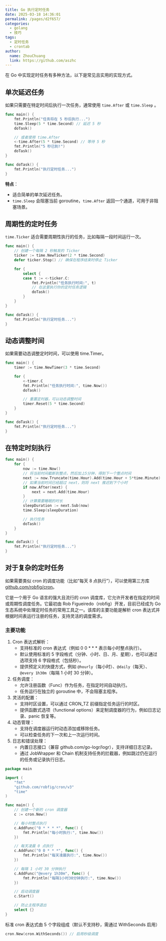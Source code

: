 ```yaml
---
title: Go 执行定时任务
date: 2025-03-18 14:36:01
permalink: /pages/d2f657/
categories:
  - golang
  - 技巧
tags:
  - 定时任务
  - crontab
author: 
  name: ZhouChuang
  link: https://github.com/aszhc
---
```


在 Go 中实现定时任务有多种方法，以下是常见且实用的实现方式。

## 单次延迟任务

如果只需要在特定时间后执行一次任务，通常使用 `time.After` 或 `time.Sleep` 。

```go
func main() {
	fmt.Println("任务将在 5 秒后执行...")
	time.Sleep(5 * time.Second) // 延迟 5 秒
	doTask()

	// 或者使用 time.After
	<-time.After(5 * time.Second) // 等待 5 秒
	fmt.Println("5 秒已到!")
	doTask()
}

func doTask() {
	fmt.Println("执行定时任务...")
}
```

**特点**：

- 适合简单的单次延迟任务。
- `time.Sleep` 会阻塞当前 goroutine，`time.After` 返回一个通道，可用于非阻塞场景。

## 周期性的定时任务

`time.Ticker` 适合需要周期性执行的任务，比如每隔一段时间运行一次。

```go
func main() {
	// 创建一个每隔 2 秒触发的 Ticker
	ticker := time.NewTicker(2 * time.Second)
	defer ticker.Stop() // 确保在程序结束时停止 Ticker

	for {
		select {
		case t := <-ticker.C:
			fmt.Println("任务执行时间:", t)
			// 在这里执行你的定时任务逻辑
			doTask()
		}
	}
}

func doTask() {
	fmt.Println("执行定时任务...")
}
```

## 动态调整时间

如果需要动态调整定时时间，可以使用 time.Timer。

```go
func main() {
	timer := time.NewTimer(3 * time.Second)

	for {
		<-timer.C
		fmt.Println("任务执行时间:", time.Now())
		doTask()

		// 重置定时器，可以动态调整时间
		timer.Reset(5 * time.Second)
	}
}

func doTask() {
	fmt.Println("执行定时任务...")
}
```

## 在特定时刻执行

```go
func main() {
	for {
		now := time.Now()
		// 将当前时间截断到整点，然后加上5分钟，得到下一个整点时间
		next := now.Truncate(time.Hour).Add(time.Hour + 5*time.Minute)
		// 如果当前时间已经超过 next，则将 next 推迟到下个小时
		if now.After(next) {
			next = next.Add(time.Hour)
		}
		// 计算需要睡眠的时长
		sleepDuration := next.Sub(now)
		time.Sleep(sleepDuration)

		// 执行任务
		doTask()
	}
}

func doTask() {
	fmt.Println("执行定时任务...")
}
```

## 对于复杂的定时任务

如果需要类似 cron 的调度功能（比如“每天 8 点执行”），可以使用第三方库 [github.com/robfig/cron](https://github.com/robfig/cron)。

它是一个用于 Go 语言的强大且流行的 cron 调度库，它允许开发者在指定的时间或周期性调度任务。它最初由 Rob Figueiredo（robfig）开发，目前已经成为 Go 生态系统中处理定时任务的常用工具之一。该库的主要功能是解析 cron 表达式并根据时间表运行注册的任务，支持灵活的调度需求。

### 主要功能

1. Cron 表达式解析：
   - 支持标准的 cron 表达式（例如 0 0 * * * 表示每小时整点执行）。
   - 默认使用标准的 5 字段格式（分钟、小时、日、月、星期），也可以通过选项支持 6 字段格式（包括秒）。
   - 提供预定义的快捷方式，例如 `@hourly`（每小时）、`@daily`（每天）、`@every 1h30m`（每隔 1 小时 30 分钟）。
2. 任务调度：
   - 允许注册函数（Func）作为任务，在指定时间自动执行。
   - 任务运行在独立的 goroutine 中，不会阻塞主程序。
3. 灵活的配置：
   - 支持时区设置，可以通过 CRON_TZ 前缀指定任务运行的时区。
   - 提供函数式选项（functional options）来定制调度器的行为，例如日志记录、panic 恢复等。
4. 动态管理：
   - 支持在调度器运行时动态添加或移除任务。
   - 可以检查任务的下一次和上一次运行时间。
5. 日志和错误处理：
   - 内置日志接口（兼容 github.com/go-logr/logr），支持详细日志记录。
   - 通过 JobWrapper 和 Chain 机制支持任务的拦截器，例如跳过仍在运行的任务或记录执行日志。



```go
package main

import (
	"fmt"
	"github.com/robfig/cron/v3"
	"time"
)

func main() {
	// 创建一个新的 cron 调度器
	c := cron.New()

	// 每小时整点执行
	c.AddFunc("0 * * * *", func() {
		fmt.Println("每小时执行:", time.Now())
	})

	// 每天凌晨 0 点执行
	c.AddFunc("0 0 * * *", func() {
		fmt.Println("每天凌晨执行:", time.Now())
	})

	// 每隔 1 小时 30 分钟执行
	c.AddFunc("@every 1h30m", func() {
		fmt.Println("每隔1小时30分钟执行:", time.Now())
	})

	// 启动调度器
	c.Start()

	// 防止主程序退出
	select {}
}
```

标准 cron 表达式由 5 个字段组成（默认不支持秒，需通过 WithSeconds 启用）

```go
cron.New(cron.WithSeconds()) // 启用秒级调度
```

